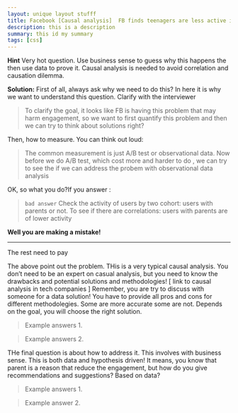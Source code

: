 ```yaml
---
layout: unique layout stufff
title: Facebook [Causal analysis]  FB finds teenagers are less active if their parents are facebook users. How to measure it? And how to address the problem?
description: this is a description
summary: this id my summary
tags: [css]
---
```



**Hint** Very hot question. Use business sense to guess why this happens the then use data to prove it. Causal analysis is needed to avoid correlation and causation dilemma.

**Solution:** 
First of all, always ask why we need to do this? In here it is why we want to understand this question. Clarify with the interviewer

>  To clarify the goal, it looks like FB is having this problem that may harm engagement, so we want to first quantify this problem and then we can try to think about solutions right? 

Then, how to measure. You can think out loud: 

> The common measurement is just A/B test or observational data. Now before we do A/B test, which cost more and harder to do , we can try to see the if we can address the probem with observational data analysis

OK, so what you do?If you answer :

> `bad answer` Check the activity of users by two cohort: users with parents or not. To see if there are correlations: users with parents are of lower activity 

**Well you are making a mistake!**

---

The rest need to pay

The above point out the problem. THis is a very typical causal analysis. You don’t need to be an expert on casual analysis, but you need to know the drawbacks and potential solutions and methodologies! [ link to causal analysis in tech companies ]
Remember, you are try to discuss with someone for a data solution! You have to provide all pros and cons for different methodolegies. Some are more accurate some are not. Depends on the goal, you will choose the right solution.

> Example answers 1. 

> Example answers 2. 

THe final question is about how to address it. This involves with business sense. This is both data and hypothesis driven! It means, you know that parent is a reason that reduce the engagement, but how do you give recommendations and suggestions? Based on data?

> Example answers 1.



> Example answer 2.









